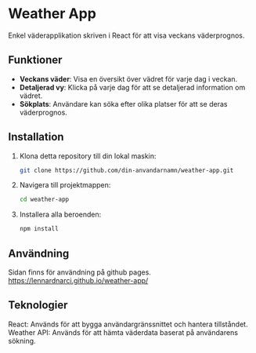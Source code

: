 # Weather App

Enkel väderapplikation skriven i React för att visa veckans väderprognos.

## Funktioner

- **Veckans väder**: Visa en översikt över vädret för varje dag i veckan.
- **Detaljerad vy**: Klicka på varje dag för att se detaljerad information om vädret.
- **Sökplats**: Användare kan söka efter olika platser för att se deras väderprognos.

## Installation
1. Klona detta repository till din lokal maskin:

   ```bash
   git clone https://github.com/din-anvandarnamn/weather-app.git
   ```
2. Navigera till projektmappen:

   ```bash
   cd weather-app
   ```
3. Installera alla beroenden:
   ```bash
   npm install
   ```

## Användning
Sidan finns för användning på github pages. https://lennardnarci.github.io/weather-app/

## Teknologier
React: Används för att bygga användargränssnittet och hantera tillståndet.
Weather API: Används för att hämta väderdata baserat på användarens sökning.
